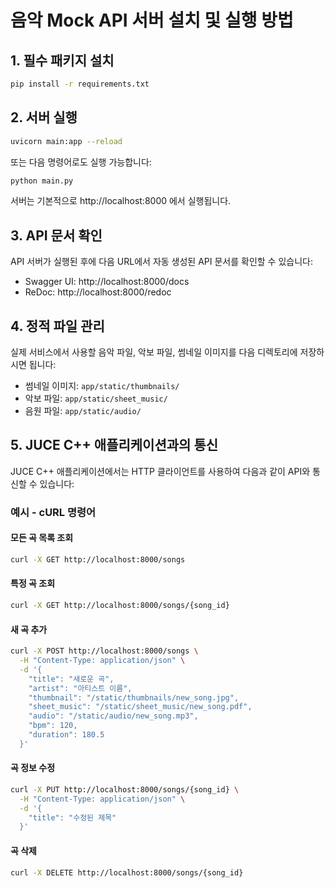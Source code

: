 # 음악 Mock API 서버 설치 및 실행 방법

## 1. 필수 패키지 설치

```bash
pip install -r requirements.txt
```

## 2. 서버 실행

```bash
uvicorn main:app --reload
```

또는 다음 명령어로도 실행 가능합니다:

```bash
python main.py
```

서버는 기본적으로 http://localhost:8000 에서 실행됩니다.

## 3. API 문서 확인

API 서버가 실행된 후에 다음 URL에서 자동 생성된 API 문서를 확인할 수 있습니다:

- Swagger UI: http://localhost:8000/docs
- ReDoc: http://localhost:8000/redoc

## 4. 정적 파일 관리

실제 서비스에서 사용할 음악 파일, 악보 파일, 썸네일 이미지를 다음 디렉토리에 저장하시면 됩니다:

- 썸네일 이미지: `app/static/thumbnails/`
- 악보 파일: `app/static/sheet_music/`
- 음원 파일: `app/static/audio/`

## 5. JUCE C++ 애플리케이션과의 통신

JUCE C++ 애플리케이션에서는 HTTP 클라이언트를 사용하여 다음과 같이 API와 통신할 수 있습니다:

### 예시 - cURL 명령어

#### 모든 곡 목록 조회
```bash
curl -X GET http://localhost:8000/songs
```

#### 특정 곡 조회
```bash
curl -X GET http://localhost:8000/songs/{song_id}
```

#### 새 곡 추가
```bash
curl -X POST http://localhost:8000/songs \
  -H "Content-Type: application/json" \
  -d '{
    "title": "새로운 곡",
    "artist": "아티스트 이름",
    "thumbnail": "/static/thumbnails/new_song.jpg",
    "sheet_music": "/static/sheet_music/new_song.pdf",
    "audio": "/static/audio/new_song.mp3",
    "bpm": 120,
    "duration": 180.5
  }'
```

#### 곡 정보 수정
```bash
curl -X PUT http://localhost:8000/songs/{song_id} \
  -H "Content-Type: application/json" \
  -d '{
    "title": "수정된 제목"
  }'
```

#### 곡 삭제
```bash
curl -X DELETE http://localhost:8000/songs/{song_id}
``` 